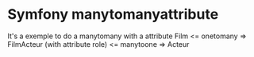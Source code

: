 # Symfony manytomanyattribute

It's a exemple to do a manytomany with a attribute
Film <= onetomany => FilmActeur (with attribute role)  <= manytoone => Acteur
